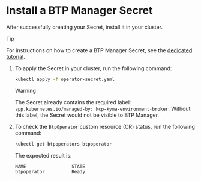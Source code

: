 # Install a BTP Manager Secret

<!--this content is for OS users only-->
After successfully creating your Secret, install it in your cluster.

> [!TIP]
> For instructions on how to create a BTP Manager Secret, see the [dedicated tutorial](04-10-create-btp-manager-secret.md).

1. To apply the Secret in your cluster, run the following command: 

   ```sh
   kubectl apply -f operator-secret.yaml
   ```

   > [!WARNING] 
   > The Secret already contains the required label: `app.kubernetes.io/managed-by: kcp-kyma-environment-broker`. Without this label, the Secret would not be visible to BTP Manager.

2. To check the `BtpOperator` custom resource (CR) status, run the following command:

   ```sh
   kubectl get btpoperators btpoperator
   ```

   The expected result is:

   ```
   NAME                 STATE
   btpoperator          Ready
   ```
